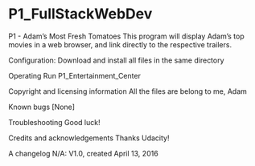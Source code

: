 # P1_FullStackWebDev

P1 - Adam’s Most Fresh Tomatoes
This program will display Adam’s top movies in a web browser, and link directly to the respective trailers.

Configuration:
Download and install all files in the same directory

Operating
Run P1_Entertainment_Center

Copyright and licensing information
All the files are belong to me, Adam

Known bugs
[None]

Troubleshooting
Good luck!

Credits and acknowledgements
Thanks Udacity!

A changelog
N/A: V1.0, created April 13, 2016
